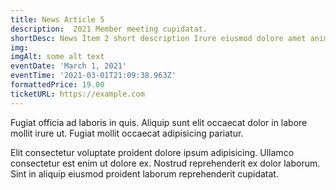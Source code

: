 ```yaml
---
title: News Article 5
description:  2021 Member meeting cupidatat.
shortDesc: News Item 2 short description Irure eiusmod dolore amet anim non laboris amet.
img: 
imgAlt: some alt text
eventDate: 'March 1, 2021'
eventTime: '2021-03-01T21:09:38.963Z'
formattedPrice: 19.00
ticketURL: https://example.com
---
```




Fugiat officia ad laboris in quis. Aliquip sunt elit occaecat dolor in labore mollit irure ut. Fugiat mollit occaecat adipisicing pariatur.

Elit consectetur voluptate proident dolore ipsum adipisicing. Ullamco consectetur est enim ut dolore ex. Nostrud reprehenderit ex dolor laborum. Sint in aliquip eiusmod proident laborum reprehenderit cupidatat.